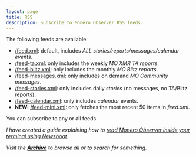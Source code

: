 ```yaml
---
layout: page
title: RSS
description: Subscribe to Monero Observer RSS feeds.
---
```


The following feeds are available:

- [/feed.xml](/feed.xml): default, includes *ALL stories/reports/messages/calendar events*.
- [/feed-ta.xml](/feed-ta.xml): only includes the weekly *MO XMR TA reports*.
- [/feed-blitz.xml](/feed-blitz.xml): only includes the monthly *MO Blitz reports*.
- [/feed-messages.xml](/feed-messages.xml): only includes on demand *MO Community messages*.
- [/feed-stories.xml](/feed-stories.xml): only includes daily *stories* (no messages, no TA/Blitz reports).
- [/feed-calendar.xml](/feed-calendar.xml): only includes *calendar* events.
- **NEW:** [/feed-mini.xml](/feed-mini.xml): only fetches the most recent 50 items in *feed.xml*.

You can subscribe to any or all feeds.

*I have created a guide explaining how to [read Monero Observer inside your terminal using Newsboat](/read-monero-observer-terminal-newsboat/).*

*Visit the **[Archive](/archive)** to browse all or to search for something.*
